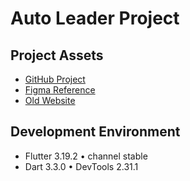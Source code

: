 # Auto Leader Project

## Project Assets

- [GitHub Project](https://github.com/Dash-Inside/auto_leader_project)
- [Figma Reference](https://www.figma.com/file/v4XC89q3Gs5KEb3D5GkfRW/Auto-Leader-Project?type=design&node-id=0%3A1&mode=design&t=B8N15NgibHx5y1Ld-1)
- [Old Website](https://xn--33-6kcikgtx0ayq.xn--p1ai/)

## Development Environment

- Flutter 3.19.2 • channel stable
- Dart 3.3.0 • DevTools 2.31.1
